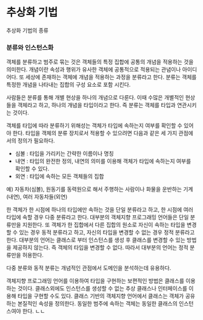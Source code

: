 # 추상화 기법
추상화 기법의 종류

### __분류와 인스턴스화__
객체를 분류하고 범주로 묶는 것은 객체들의 특정 집합에 공통의 개념을 적용하는 것을 의미한다. 개념이란 속성과 행위가 유사한 객체에 공통적으로 적용되는 관념이나 아이디어다. 또 세상에 존재하는 객체에 개념을 적용하는 과정을 분류라고 한다. 분류는 객체를 특정한 개념을 나타내는 집합의 구성 요소로 포함 시킨다.

사람들은 분류를 통해 개별 현상을 하나의 개념으로 다룬다. 이때 수많은 개별적인 현상들을 객체라고 하고, 하나의 개념을 타입이라고 한다. 즉 분류는 객체를 타입과 연관시키는 것이다. 

객체를 타입에 따라 분류하기 위해성는 객체가 타입에 속하는지 여부를 확인할 수 있어야 한다. 타입을 객체의 분류 장치로서 적용할 수 있으려면 다음과 같은 세 가지 관점에서의 정의가 필요하다.

* 심볼 : 타입을 가리키는 간략한 이름이나 명칭
* 내연 : 타입의 완전한 정의, 내연의 의미를 이용해 객체가 타입에 속하는지 여부를 확인할 수 있다.
* 외연 : 타입에 속하는 모든 객체들의 집합

예) 자동차(심볼), 원동기를 동력원으로 해서 주행하는 사람이나 화물을 운반하는 기계(내연), 여러 자동차들(외연)

한 객체가 한 시점에 하나의 타입에만 속하는 것을 단일 분류라고 하고, 한 시점에 여러 타입에 속할 경우 다중 분류라고 한다. 대부분의 객체지향 프로그래밍 언어들은 단일 분류만을 지원한다. 또 객체가 한 집합에서 다른 집합의 원소로 자신이 속하는 타입을 변경할 수 있는 경우 동적 분류라고 하고, 자신의 타입을 변경할 수 없는 경우 정적 분류라고 한다. 대부분의 언어는 클래스로 부터 인스턴스를 생성 후 클래스를 변경할 수 있는 방법을 제공하지 않는다. 즉 객체의 타입을 변경할 수 없다. 따라서 대부분의 언어는 정적 분류만을 허용한다.

다중 분류와 동적 분류는 개념적인 관점에서 도메인을 분석하는데 유용하다.

객체지향 프로그래밍 언어를 이용하여 타입을 구현하는 보편적인 방법은 클래스를 이용하는 것이다. 클래스외에도 인스턴스를 생성할 수 없는 추상 클래스나 인터페이스를 이용해 타입을 구현할 수도 있다. 클래스 기반의 객체지향 언어에서 클래스는 객체가 공유하는 본질적인 속성을 정의한다. 동일한 범주에 속하는 객체는 동일한 클래스의 인스턴스여야 한다. ㄴㄴ